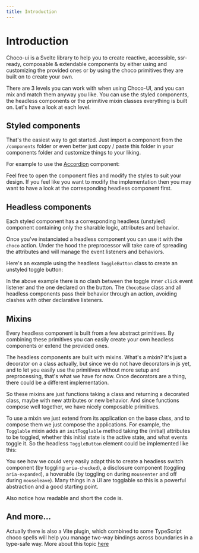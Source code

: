 ```yaml
---
title: Introduction
---
```


<script lang="ts">
	import Highlighter from "$components/Highlighter.svelte";
</script>

# Introduction

Choco-ui is a Svelte library to help you to create reactive, accessible, ssr-ready, composable & extendable components by either using and customizing the provided ones or by using the choco primitives they are built on to create your own.

There are 3 levels you can work with when using Choco-UI, and you can mix and match them anyway you like. You can use the styled components, the headless components or the primitive mixin classes everything is built on. Let's have a look at each level.

## Styled components

That's the easiest way to get started. Just import a component from the `/components` folder or even better just copy / paste this folder in your components folder and customize things to your liking.

For example to use the [Accordion](/components/accordion) component:

<Highlighter code="styled.svelte" />

Feel free to open the component files and modify the styles to suit your design. If you feel like you want to modify the implementation then you may want to have a look at the corresponding headless component first.

## Headless components

Each styled component has a corresponding headless (unstyled) component containing only the sharable logic, attributes and behavior.

Once you've instanciated a headless component you can use it with the `choco` action. Under the hood the preprocessor will take care of spreading the attributes and will manage the event listeners and behaviors.

Here's an example using the headless `ToggleButton` class to create an unstyled toggle button:

<Highlighter code="unstyled.svelte" />

In the above example there is no clash between the toggle inner `click` event listener and the one declared on the button. The `ChocoBase` class and all headless components pass their behavior through an action, avoiding clashes with other declarative listeners.

## Mixins

Every headless component is built from a few abstract primitives. By combining these primitives you can easily create your own headless components or extend the provided ones.

The headless components are built with mixins. What's a mixin? It's just a decorator on a class actually, but since we do not have decorators in js yet, and to let you easily use the primitives without more setup and preprocessing, that's what we have for now. Once decorators are a thing, there could be a different implementation.

So these mixins are just functions taking a class and returning a decorated class, maybe with new attributes or new behavior. And since functions compose well together, we have nicely composable primitives.

To use a mixin we just extend from its application on the base class, and to compose them we just compose the applications. For example, the `Togglable` mixin adds an `initTogglable` method taking the (initial) attributes to be toggled, whether this initial state is the active state, and what events toggle it. So the headless `ToggleButton` element could be implemented like this:

<Highlighter code="mixin.svelte.ts" />

You see how we could very easily adapt this to create a headless switch component (by toggling `aria-checked`), a disclosure component (toggling `aria-expanded`), a hoverable (by toggling on during `mouseenter` and off during `mouseleave`). Many things in a UI are togglable so this is a powerful abstraction and a good starting point.

Also notice how readable and short the code is.

## And more...

Actually there is also a Vite plugin, which combined to some TypeScript choco spells will help you manage two-way bindings across boundaries in a type-safe way. More about this topic [here](/guide/plugin)
